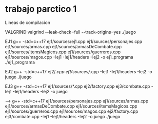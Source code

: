 # trabajo parctico 1

Lineas de compilacion

VALGRIND
valgrind --leak-check=full --track-origins=yes ./juego

EJ1
g++ -std=c++17 ej1/sources/ej1.cpp ej1/sources/personajes.cpp ej1/sources/armas.cpp ej1/sources/armasDeCombate.cpp ej1/sources/itemsMagicos.cpp ej1/sources/guerreros.cpp ej1/sources/magos.cpp -Iej1 -Iej1/headers -Iej2 -o ej1_programa
./ej1_programa

EJ2
g++ -std=c++17 ej2/*.cpp ej1/sources/*.cpp -Iej1 -Iej1/headers -Iej2 -o juego
./juego

EJ3
g++ -std=c++17 ej1/sources/*.cpp ej2/factory.cpp ej3/combate.cpp -Iej1 -Iej1/headers -Iej2 -o juego

-->
g++ -std=c++17 ej1/sources/personajes.cpp ej1/sources/armas.cpp ej1/sources/armasDeCombate.cpp ej1/sources/itemsMagicos.cpp ej1/sources/guerreros.cpp ej1/sources/magos.cpp ej2/factory.cpp ej3/combate.cpp -Iej1 -Iej1/headers -Iej2 -o juego
./juego